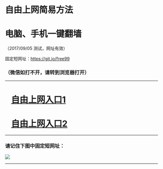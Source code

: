 ﻿# 自由上网简易方法

# 电脑、手机一键翻墙

（2017/09/05 测试，网址有效）

固定短网址：https://git.io/free99

### （微信如打不开，请转到浏览器打开）


***





# &nbsp;&nbsp; <a href="http://ft726915589.fwq-tz1001.xyz/fwqtz01.html?t=090500125547 " target="_blank">自由上网入口1</a>
# &nbsp;&nbsp; <a href="http://ft2573019078.fwq-tz1002.xyz/fwqtz02.html?t=090500112408 " target="_blank">自由上网入口2</a>
***

### 请记住下图中固定短网址：

<img src="https://s3-us-west-2.amazonaws.com/fwq-1001/yjfq-20170905okok.png" /> 


***

